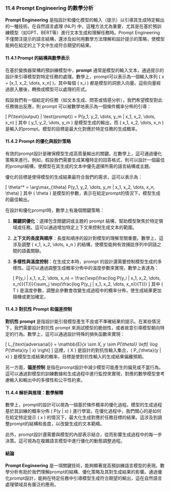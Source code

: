 ### **11.4 Prompt Engineering 的數學分析**

**Prompt Engineering** 是指設計和優化模型的輸入（提示）以引導其生成特定輸出的一種技術。在自然語言處理 (NLP) 中，這種方法尤為重要，尤其是在基於預訓練模型（如GPT、BERT等）進行文本生成和理解任務時。Prompt Engineering 不僅關注提示的語言結構，還涉及如何用數學方法理解和設計提示的策略，使模型能夠在給定的上下文中生成符合期望的結果。

#### **11.4.1 Prompt 的結構與數學表示**

在基於變換器架構的預訓練模型中，**prompt** 通常是模型的輸入文本，通過提示的設計來引導模型對特定任務的處理。數學上，prompt可以表示為一個輸入序列 \( x = [x_1, x_2, \dots, x_n] \)，其中每個 \( x_i \) 都是模型的詞嵌入向量。這些向量經過嵌入層後，轉換成模型可以處理的形式。

假設我們有一個給定的任務（如文本生成、問答或情感分析），我們希望模型對此任務做出反應，則 prompt 可以被數學地表示為一個條件概率分佈的引導：

\[
P(\text{output} | \text{prompt}) = P(y_1, y_2, \dots, y_m | x_1, x_2, \dots, x_n)
\]
其中 \( y_1, y_2, \dots, y_m \) 是模型生成的輸出，而 \( x_1, x_2, \dots, x_n \) 是輸入的prompt。模型的目標是最大化對應於特定任務的生成概率。

#### **11.4.2 Prompt 的優化與設計策略**

有效的prompt設計是確保模型生成高質量輸出的關鍵。在數學上，這可通過優化策略來進行。例如，假設我們需要生成某種特定的回答格式，則可以設計一個最佳的prompt結構，使模型在其生成的文本中優先選擇所需的語言結構或主題。

優化的目標是使得模型的生成結果最符合我們的需求，這可以表示為：

\[
\theta^* = \arg\max_{\theta} P(y_1, y_2, \dots, y_m | x_1, x_2, \dots, x_n, \theta)
\]
其中 \( \theta \) 是模型的參數，表示在給定prompt的情況下，模型生成的最佳輸出。

在設計和優化prompt時，數學上有幾個關鍵策略：

1. **關鍵詞優化**：選擇包含關鍵詞或主題的 prompt 結構，幫助模型聚焦於特定領域或任務。這可以通過增加特定上下文來控制生成文本的範圍。
   
2. **上下文的長度與順序**：長度和順序的設計對模型的理解至關重要。數學上，這涉及調整 \( x_1, x_2, \dots, x_n \) 的結構，使模型能夠有效捕捉序列中詞語之間的語義關聯。

3. **多樣性與溫度控制**：在生成文本時，prompt 的設計還需要控制模型生成的多樣性。這可以通過調整生成概率分佈中的溫度參數來實現，數學上表達為：
   
   \[
   P(y_i | x_1, x_2, \dots, x_n) = \frac{\exp(\frac{log P(y_i | x_1, x_2, \dots, x_n)}{T})}{\sum_j \exp(\frac{log P(y_j | x_1, x_2, \dots, x_n)}{T})}
   \]
   其中 \( T \) 是溫度參數，調整此參數會改變生成過程中的概率分佈，使生成結果更加隨機或更加確定。

#### **11.4.3 對抗性 Prompt 和偏差控制**

**對抗性 prompt** 是指設計能引發模型產生不良或不準確結果的提示。在某些情況下，我們需要設計對抗性 prompt 來測試模型的脆弱性，或者故意引導模型朝向特定的行為。數學上，這可以通過設計特殊的損失函數來實現：

\[
L_{\text{adversarial}} = \mathbb{E}_{x \sim X, y \sim P(\theta)} \left[ \log P_{\theta}(y | x) \right]
\]
這裡，\( X \) 是設計的對抗性輸入集合，\( P_{\theta}(y | x) \) 是模型生成結果的概率，目標是使對抗性輸入的生成結果偏離預期。

另一方面，**偏差控制** 是指在prompt設計中減少模型可能產生的偏見或不當行為。這可以通過對模型的訓練數據和生成過程中進行監控來實現，對應的數學模型會考慮輸入和輸出中的多樣性和公平性約束。

#### **11.4.4 解析與推理：數學解釋**

數學上，prompt的設計可以視為一個基於條件概率的優化過程。模型的生成過程基於其訓練的概率分佈 \( P(y | x) \) 進行學習。在優化過程中，我們關心的是如何在給定特定提示 \( x \) 的情況下，最大化生成對應於任務目標的結果。這涉及到調整prompt的結構和長度，以改變生成的文本範疇。

此外，prompt設計還需要與模型的內部表示結合，從而影響生成過程中的每一步決策。這可視為在複雜語言模型中進行優化的動態調整過程。

#### **結論**

**Prompt Engineering** 是一項關鍵技術，能夠顯著提高預訓練語言模型的表現。數學分析有助於我們理解prompt的結構、優化策略及其對生成結果的影響。通過優化prompt設計，能夠在特定任務中引導模型生成符合期望的輸出，這在自然語言處理領域具有廣泛的應用。
